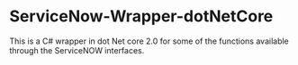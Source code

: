 # ServiceNow-Wrapper-dotNetCore

This is a C# wrapper in dot Net core 2.0 for some of the functions available through the ServiceNOW interfaces.
